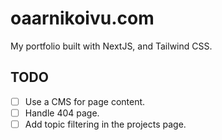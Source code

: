 # oaarnikoivu.com

My portfolio built with NextJS, and Tailwind CSS.

## TODO

- [ ] Use a CMS for page content.
- [ ] Handle 404 page. 
- [ ] Add topic filtering in the projects page.
